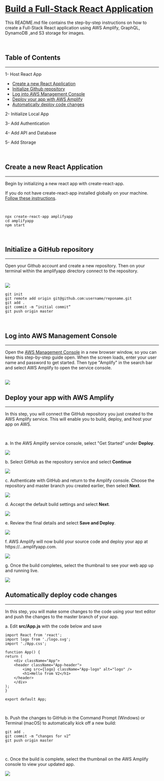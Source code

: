 # [Build a Full-Stack React Application](https://aws.amazon.com/getting-started/hands-on/build-react-app-amplify-graphql/)

This README.md file contains the step-by-step instructions on how to create a Full-Stack React application using AWS Amplify, GraphQL, DynamoDB ,and S3 storage for images.

<br>

## Table of Contents
---
1- Host React App
- [Create a new React Application](#1-1)
- [Initialize Github repository](#1-2)
- [Log into AWS Management Console](#1-3)
- [Deploy your app with AWS Amplify](#1-4)
- [Automatically deploy code changes](#1-5)

2- Initialize Local App

3- Add Authentication

4- Add API and Database

5- Add Storage

<br>

<h2 id="1-1">Create a new React Application</h2>

---
Begin by initializing a new react app with create-react-app.

If you do not have create-react-app installed globally on your machine. [Follow these instructions](https://create-react-app.dev/docs/getting-started).

<br>

    npx create-react-app amplifyapp
    cd amplifyapp
    npm start

<br>

<h2 id="1-2">Initialize a GitHub repository</h2>

---
Open your Github account and create a new repository. Then on your terminal within the amplifyapp directory connect to the repository.

<br>

<img src="https://d1.awsstatic.com/webteam/getting_started/GSRC%202020%20updates/Front%20End/Front%20End%20GitHub%20Repository%20Module%201.00346ba956342a17bf7bd75ba1012c1354976147.png" />

<br>

    git init
    git remote add origin git@github.com:username/reponame.git
    git add .
    git commit -m “initial commit”
    git push origin master

<br>

<h2 id="1-3">Log into AWS Management Console</h2>

---
Open the [AWS Management Console](https://console.aws.amazon.com/console/home?region=us-east-1) in a new browser window, so you can keep this step-by-step guide open. When the screen loads, enter your user name and password to get started. Then type "Amplify" in the search bar and select AWS Amplify to open the service console.

<br>

<img src="https://d1.awsstatic.com/webteam/getting_started/GSRC%202020%20updates/Front%20End/Front%20End%20AWS%20Console%20Find%20Amplify%20Module%201.47a33baea2346b85a1d4bd157b9df5bebe693c4b.png" />

<br>

<h2 id="1-4">Deploy your app with AWS Amplify</h2>

---
In this step, you will connect the GitHub repository you just created to the AWS Amplify service. This will enable you to build, deploy, and host your app on AWS.

<br>

a.  In the AWS Amplify service console, select "Get Started" under <strong>Deploy</strong>.

<img src="https://d1.awsstatic.com/webteam/getting_started/GSRC%202020%20updates/Front%20End/Front%20End%20Amplify%20Deploy%20Module%201.b740714a147c434a54bb08236a61065a42f461d3.PNG" />

<br>

b. Select GitHub as the repository service and select <strong>Continue</strong>

<img src="https://d1.awsstatic.com/webteam/getting_started/GSRC%202020%20updates/Front%20End/Front%20End%20Amplify%20GitHub%20Module%201.04ba11118824e16e3d7d418d4f211d75a4649d1e.png" />

<br>

c. Authenticate with GitHub and return to the Amplify console. Choose the repository and master branch you created earlier, then select <strong>Next</strong>.

<img src="https://d1.awsstatic.com/webteam/getting_started/GSRC%202020%20updates/Front%20End/Front%20End%20GitHub%20Add%20Repository%20Module%201.429417921ff6dc1d42e7926decb77178272a4449.png" />

<br>

d. Accept the default build settings and select <strong>Next</strong>.

<img src="https://d1.awsstatic.com/webteam/getting_started/GSRC%202020%20updates/Front%20End/Front%20End%20GitHub%20Add%20Repository2%20Module%201.b9eec627876388afd79e002c67684e0978663881.png" />

<br>

e. Review the final details and select <strong>Save and Deploy</strong>.

<img src="https://d1.awsstatic.com/webteam/getting_started/GSRC%202020%20updates/Front%20End/Front%20End%20GitHub%20Add%20Repository3%20Module%201.c8bbf443a50fcbcf80a00bfd6873956aa4292708.png" />

<br>

f. AWS Amplify will now build your source code and deploy your app at https://...amplifyapp.com.

<img src="https://d1.awsstatic.com/webteam/getting_started/GSRC%202020%20updates/Front%20End/Front%20End%20Amplify%20Deploy%20Source%20Module%201.00becc211a8ecd42349cffb87406449074ed2e5c.png" /> 

<br>

g. Once the build completes, select the thumbnail to see your web app up and running live. 

<img src="https://d1.awsstatic.com/webteam/getting_started/GSRC%202020%20updates/Front%20End/Front%20End%20Initial%20App%20Module%201.ba286128748534afaa9769ca76675680a4e13047.png" />

<br>

<h2 id="1-5">Automatically deploy code changes</h2>

---
In this step, you will make some changes to the code using your text editor and push the changes to the master branch of your app.

a. Edit <strong>src/App.js</strong> with the code below and save

    import React from 'react';
    import logo from './logo.svg';
    import './App.css';

    function App() {
    return (
        <div className="App">
        <header className="App-header">
            <img src={logo} className="App-logo" alt="logo" />
            <h1>Hello from V2</h1>
        </header>
        </div>
    );
    }

    export default App;

<br>

b. Push the changes to GitHub in the Command Prompt (Windows) or Terminal (macOS) to automatically kick off a new build: 

    git add .
    git commit -m “changes for v2”
    git push origin master

<br>

c. Once the build is complete, select the thumbnail on the AWS Amplify console to view your updated app.

<img src="https://d1.awsstatic.com/webteam/getting_started/GSRC%202020%20updates/Front%20End/Front%20End%20HelloV2%20App%20Module%201.3a931f5b5905e879b1f1bc1e0b5b471ac0f639f6.png" />

<br>